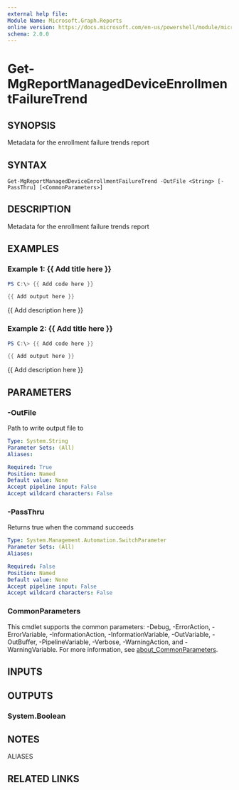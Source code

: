 ```yaml
---
external help file:
Module Name: Microsoft.Graph.Reports
online version: https://docs.microsoft.com/en-us/powershell/module/microsoft.graph.reports/get-mgreportmanageddeviceenrollmentfailuretrend
schema: 2.0.0
---
```


# Get-MgReportManagedDeviceEnrollmentFailureTrend

## SYNOPSIS
Metadata for the enrollment failure trends report

## SYNTAX

```
Get-MgReportManagedDeviceEnrollmentFailureTrend -OutFile <String> [-PassThru] [<CommonParameters>]
```

## DESCRIPTION
Metadata for the enrollment failure trends report

## EXAMPLES

### Example 1: {{ Add title here }}
```powershell
PS C:\> {{ Add code here }}

{{ Add output here }}
```

{{ Add description here }}

### Example 2: {{ Add title here }}
```powershell
PS C:\> {{ Add code here }}

{{ Add output here }}
```

{{ Add description here }}

## PARAMETERS

### -OutFile
Path to write output file to

```yaml
Type: System.String
Parameter Sets: (All)
Aliases:

Required: True
Position: Named
Default value: None
Accept pipeline input: False
Accept wildcard characters: False
```

### -PassThru
Returns true when the command succeeds

```yaml
Type: System.Management.Automation.SwitchParameter
Parameter Sets: (All)
Aliases:

Required: False
Position: Named
Default value: None
Accept pipeline input: False
Accept wildcard characters: False
```

### CommonParameters
This cmdlet supports the common parameters: -Debug, -ErrorAction, -ErrorVariable, -InformationAction, -InformationVariable, -OutVariable, -OutBuffer, -PipelineVariable, -Verbose, -WarningAction, and -WarningVariable. For more information, see [about_CommonParameters](http://go.microsoft.com/fwlink/?LinkID=113216).

## INPUTS

## OUTPUTS

### System.Boolean

## NOTES

ALIASES

## RELATED LINKS

